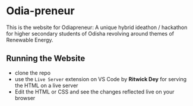 # Odia-preneur

This is the website for Odiapreneur: A unique hybrid ideathon / hackathon for higher secondary students of Odisha revolving around themes of Renewable Energy.
 
## Running the Website
- clone the repo
- use the ``Live Server`` extension on VS Code by **Ritwick Dey** for serving the HTML on a live server
- Edit the HTML or CSS and see the changes reflected live on your browser
